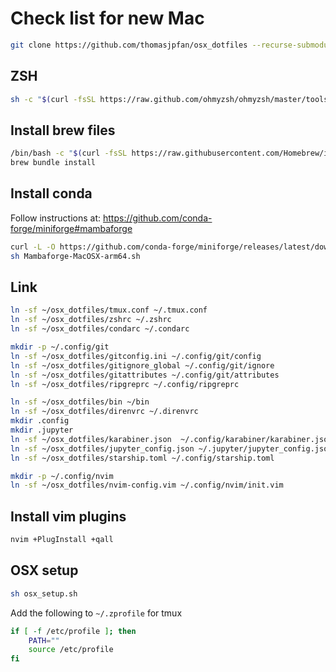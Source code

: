 # Check list for new Mac

```bash
git clone https://github.com/thomasjpfan/osx_dotfiles --recurse-submodules
```

## ZSH

```bash
sh -c "$(curl -fsSL https://raw.github.com/ohmyzsh/ohmyzsh/master/tools/install.sh)"
```

## Install brew files

```bash
/bin/bash -c "$(curl -fsSL https://raw.githubusercontent.com/Homebrew/install/master/install.sh)"
brew bundle install
```

## Install conda

Follow instructions at: https://github.com/conda-forge/miniforge#mambaforge

```bash
curl -L -O https://github.com/conda-forge/miniforge/releases/latest/download/Mambaforge-MacOSX-arm64.sh
sh Mambaforge-MacOSX-arm64.sh
```

## Link

```bash
ln -sf ~/osx_dotfiles/tmux.conf ~/.tmux.conf
ln -sf ~/osx_dotfiles/zshrc ~/.zshrc
ln -sf ~/osx_dotfiles/condarc ~/.condarc

mkdir -p ~/.config/git
ln -sf ~/osx_dotfiles/gitconfig.ini ~/.config/git/config
ln -sf ~/osx_dotfiles/gitignore_global ~/.config/git/ignore
ln -sf ~/osx_dotfiles/gitattributes ~/.config/git/attributes
ln -sf ~/osx_dotfiles/ripgreprc ~/.config/ripgreprc

ln -sf ~/osx_dotfiles/bin ~/bin
ln -sf ~/osx_dotfiles/direnvrc ~/.direnvrc
mkdir .config
mkdir .jupyter
ln -sf ~/osx_dotfiles/karabiner.json  ~/.config/karabiner/karabiner.json
ln -sf ~/osx_dotfiles/jupyter_config.json ~/.jupyter/jupyter_config.json
ln -sf ~/osx_dotfiles/starship.toml ~/.config/starship.toml

mkdir -p ~/.config/nvim
ln -sf ~/osx_dotfiles/nvim-config.vim ~/.config/nvim/init.vim
```

## Install vim plugins

```bash
nvim +PlugInstall +qall
```

## OSX setup

```bash
sh osx_setup.sh
```

Add the following to `~/.zprofile` for tmux

```bash
if [ -f /etc/profile ]; then
    PATH=""
    source /etc/profile
fi
```
